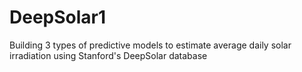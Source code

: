 # DeepSolar1
Building 3 types of predictive models to estimate average daily solar irradiation using Stanford's DeepSolar database
